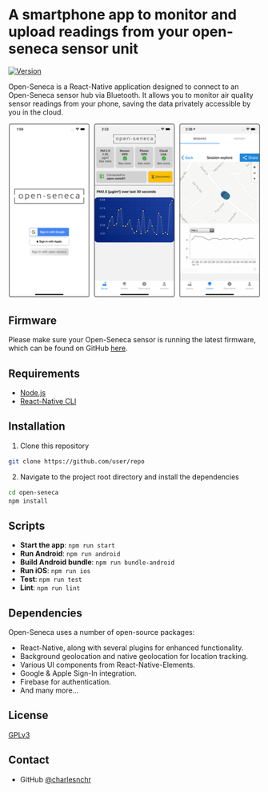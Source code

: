 # A smartphone app to monitor and upload readings from your open-seneca sensor unit

[![Version](https://img.shields.io/badge/version-1.2.1-blue)](https://github.com/user/repo)

Open-Seneca is a React-Native application designed to connect to an Open-Seneca sensor hub via Bluetooth. It allows you to monitor air quality sensor readings from your phone, saving the data privately accessible by you in the cloud.

![App Mockup](./fig/app.jpg)

## Firmware

Please make sure your Open-Seneca sensor is running the latest firmware, which can be found on GitHub [here](https://open-seneca.org/github).

## Requirements

- [Node.js](https://nodejs.org/)
- [React-Native CLI](https://reactnative.dev/docs/environment-setup)

## Installation

1. Clone this repository

```bash
git clone https://github.com/user/repo
```

2. Navigate to the project root directory and install the dependencies

```bash
cd open-seneca
npm install
```

## Scripts

- **Start the app**: `npm run start`
- **Run Android**: `npm run android`
- **Build Android bundle**: `npm run bundle-android`
- **Run iOS**: `npm run ios`
- **Test**: `npm run test`
- **Lint**: `npm run lint`

## Dependencies

Open-Seneca uses a number of open-source packages:

- React-Native, along with several plugins for enhanced functionality.
- Background geolocation and native geolocation for location tracking.
- Various UI components from React-Native-Elements.
- Google & Apple Sign-In integration.
- Firebase for authentication.
- And many more...


## License

[GPLv3](LICENSE.md)

## Contact

- GitHub [@charlesnchr](https://github.com/charlesnchr)
